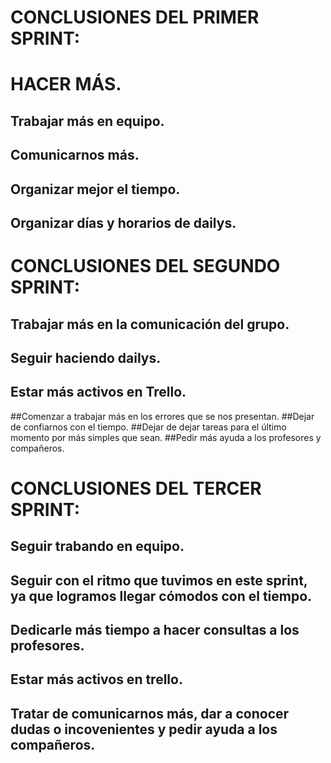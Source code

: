 # CONCLUSIONES DEL PRIMER SPRINT:

 # HACER MÁS.
## Trabajar más en equipo.
## Comunicarnos más.
## Organizar mejor el tiempo.
## Organizar días y horarios de dailys.
>
# CONCLUSIONES DEL SEGUNDO SPRINT:

## Trabajar más en la comunicación del grupo.
## Seguir haciendo dailys.
## Estar más activos en Trello.
##Comenzar a trabajar más en los errores que se nos presentan.
##Dejar de confiarnos con el tiempo.
##Dejar de dejar tareas para el último momento por más simples que sean. 
##Pedir más ayuda a los profesores y compañeros. 


# CONCLUSIONES DEL TERCER SPRINT:
## Seguir trabando en equipo.
## Seguir con el ritmo que tuvimos en este sprint, ya que logramos llegar cómodos con el tiempo.
## Dedicarle más tiempo a hacer consultas a los profesores. 
## Estar más activos en trello. 
## Tratar de comunicarnos más, dar a conocer dudas o incovenientes y pedir ayuda a los compañeros. 


